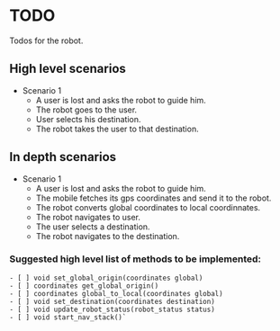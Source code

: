 # TODO

Todos for the robot.

## High level scenarios
* Scenario 1
    * A user is lost and asks the robot to guide him.
    * The robot goes to the user.
    * User selects his destination.
    * The robot takes the user to that destination.
  
## In depth scenarios
* Scenario 1
    * A user is lost and asks the robot to guide him.
    * The mobile fetches its gps coordinates and send it to the robot.
    * The robot converts global coordinates to local coordinnates.
    * The robot navigates to user.
    * The user selects a destination.
    * The robot navigates to the destination.
    

### Suggested high level list of methods to be implemented:
```
- [ ] void set_global_origin(coordinates global)
- [ ] coordinates get_global_origin()
- [ ] coordinates global_to_local(coordinates global)
- [ ] void set_destination(coordinates destination)
- [ ] void update_robot_status(robot_status status)
- [ ] void start_nav_stack()`
```
